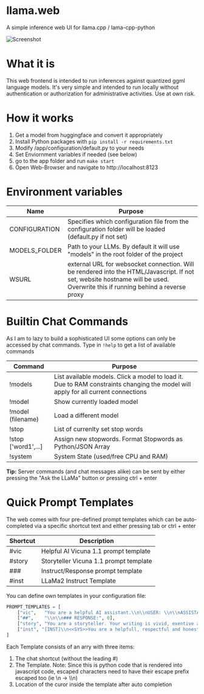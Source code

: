 # llama.web
A simple inference web UI for llama.cpp / lama-cpp-python

![Screenshot](https://github.com/timopb/llama.web/assets/3785547/01a94b0c-5706-4c51-acdf-a3694a9e6bfb)

# What it is
This web frontend is intended to run inferences against quantized ggml language models. It's very simple and intended to run locally without authentication or authorization for administrative activities. Use at own risk.

# How it works
1. Get a model from huggingface and convert it appropriately
2. Install Python packages with `pip install -r requirements.txt`
3. Modify /app/configuration/default.py to your needs
4. Set Enviornment variables if needed (see below)
5. go to the app folder and run `make start`
6. Open Web-Browser and navigate to http://localhost:8123

# Environment variables
 Name         | Purpose
--------------|---------------------------------------------------------------
CONFIGURATION | Specifies which configuration file from the configuration folder will be loaded (default.py if not set)
MODELS_FOLDER | Path to your LLMs. By default it will use "models" in the root folder of the project
WSURL         | external URL for websocket connection. Will be rendered into the HTML/Javascript. If not set, website hostname will be used. Overwrite this if running behind a reverse proxy 

# Builtin Chat Commands
As I am to lazy to build a sophisticated UI some options can only be accessed by chat commands. Type in `!help` to get a list of available commands

 Command            | Purpose
--------------------|---------------------------------------------------------------
!models             |	List available models. Click a model to load it. Due to RAM constraints changing the model will apply for all current connections
!model              |	Show currently loaded model
!model (filename)	  | Load a different model
!stop               |	List of currenlty set stop words
!stop ['word1',...] |	Assign new stopwords. Format Stopwords as Python/JSON Array 
!system	            | System State (used/free CPU and RAM)

**Tip:** Server commands (and chat messages alike) can be sent by either pressing the "Ask the LLaMa" button or pressing ctrl + enter

# Quick Prompt Templates
The web comes with four pre-defined prompt templates which can be auto-completed via a specific shortcut text and either pressing tab or ctrl + enter

Shortcut | Description
---------|-----------------------------------
#vic     | Helpful AI Vicuna 1.1 prompt template
#story 	 | Storyteller Vicuna 1.1 prompt template
\#\#\#   | Instruct/Response prompt template
#inst    | LLaMa2 Instruct Template

You can define own templates in your configuration file:
```python
PROMPT_TEMPLATES = [
    ["vic",   "You are a helpful AI assistant.\\n\\nUSER: \\n\\nASSISTANT:", 39],
    ["##",    "\\n\\n### RESPONSE:", 0],
    ["story", "You are a storyteller. Your writing is vivid, exentive and very detailed. Extract the character traits from the user's input but don't name them in your story directly. Instead weave them into the story.\\n\\nUSER: Write a story about \\n\\nASSISTANT:",  231],
    ["inst", "[INST]\\n<<SYS>>You are a helpfull, respectful and honest assistant<</SYS>>\\n\\n[/INST]\\n", 74]
]
```

Each Template consists of an arry with three items:
1. The chat shortcut (without the leading \#)
2. The Template. Note: Since this is python code that is rendered into javascript code, escaped characters need to have their escape prefix escaped too (ie \\n -> \\\\n)
3. Location of the curor inside the template after auto completion

